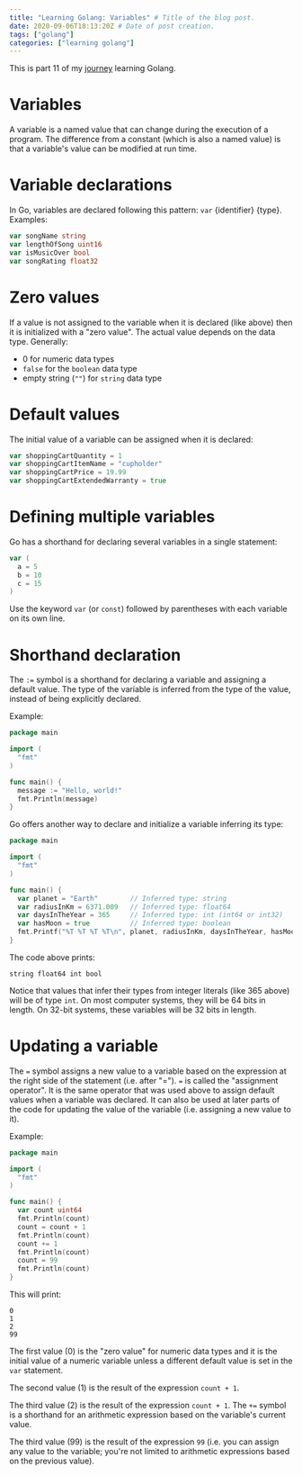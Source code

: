 ```yaml
---
title: "Learning Golang: Variables" # Title of the blog post.
date: 2020-09-06T18:13:20Z # Date of post creation.
tags: ["golang"]
categories: ["learning golang"]
---
```


This is part 11 of my [journey](/categories/learning-golang/) learning Golang.

# Variables

A variable is a named value that can change during the execution of a program. The difference from a constant (which is
also a named value) is that a variable's value can be modified at run time.

# Variable declarations

In Go, variables are declared following this pattern: `var` {identifier} {type}. Examples:

```go
var songName string
var lengthOfSong uint16
var isMusicOver bool
var songRating float32
```

# Zero values

If a value is not assigned to the variable when it is declared (like above) then it is initialized with a "zero value".
The actual value depends on the data type. Generally:

- 0 for numeric data types
- `false` for the `boolean` data type
- empty string (`""`) for `string` data type

# Default values

The initial value of a variable can be assigned when it is declared:

```go
var shoppingCartQuantity = 1
var shoppingCartItemName = "cupholder"
var shoppingCartPrice = 19.99
var shoppingCartExtendedWarranty = true
```

# Defining multiple variables

Go has a shorthand for declaring several variables in a single statement:

```go
var (
  a = 5
  b = 10
  c = 15
)
```

Use the keyword `var` (or `const`) followed by parentheses with each variable on its own line.

# Shorthand declaration

The `:=` symbol is a shorthand for declaring a variable and assigning a default value. The type of the variable is
inferred from the type of the value, instead of being explicitly declared.

Example:

```go
package main

import (
  "fmt"
)

func main() {
  message := "Hello, world!"
  fmt.Println(message)
}
```

Go offers another way to declare and initialize a variable inferring its type:

```go
package main

import (
  "fmt"
)

func main() {
  var planet = "Earth"        // Inferred type: string
  var radiusInKm = 6371.009   // Inferred type: float64
  var daysInTheYear = 365     // Inferred type: int (int64 or int32)
  var hasMoon = true          // Inferred type: boolean
  fmt.Printf("%T %T %T %T\n", planet, radiusInKm, daysInTheYear, hasMoon)
}
```

The code above prints:

```
string float64 int bool
```

Notice that values that infer their types from integer literals (like 365 above) will be of type `int`. On most computer
systems, they will be 64 bits in length. On 32-bit systems, these variables will be 32 bits in length.

# Updating a variable

The `=` symbol assigns a new value to a variable based on the expression at the right side of the statement (i.e. after
"="). `=` is called the "assignment operator". It is the same operator that was used above to assign default values when
a variable was declared. It can also be used at later parts of the code for updating the value of the variable (i.e.
assigning a new value to it).

Example:

```go
package main

import (
  "fmt"
)

func main() {
  var count uint64
  fmt.Println(count)
  count = count + 1
  fmt.Println(count)
  count += 1
  fmt.Println(count)
  count = 99
  fmt.Println(count)
}
```

This will print:

```
0
1
2
99
```

The first value (0) is the "zero value" for numeric data types and it is the initial value of a numeric variable unless
a different default value is set in the `var` statement.

The second value (1) is the result of the expression `count + 1`.

The third value (2) is the result of the expression `count + 1`. The `+=` symbol is a shorthand for an arithmetic
expression based on the variable's current value.

The third value (99) is the result of the expression `99` (i.e. you can assign any value to the variable; you're not
limited to arithmetic expressions based on the previous value).
